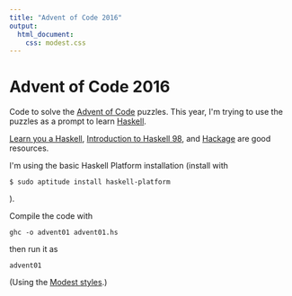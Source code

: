 ```yaml
---
title: "Advent of Code 2016"
output:
  html_document:
    css: modest.css
---
```

<link rel="stylesheet" href="modest.css"></link>

# Advent of Code 2016

Code to solve the [Advent of Code](http://adventofcode.com/2016/) puzzles. This year, I'm trying to use the puzzles as a prompt to learn [Haskell](https://wiki.haskell.org/Haskell).

[Learn you a Haskell](http://learnyouahaskell.com/chapters), [Introduction to Haskell 98](https://www.haskell.org/tutorial/index.html), and [Hackage](https://hackage.haskell.org/) are good resources.

I'm using the basic Haskell Platform installation (install with
```
$ sudo aptitude install haskell-platform
```
).

Compile the code with
```
ghc -o advent01 advent01.hs
```

then run it as 
```
advent01
```

(Using the [Modest styles](https://github.com/markdowncss/modest).)